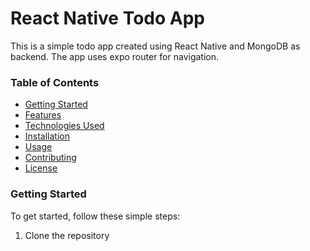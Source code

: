<!-- @format -->

# React Native Todo App

This is a simple todo app created using React Native and MongoDB as backend. The app uses expo router for navigation.

### Table of Contents

- [Getting Started](#getting-started)
- [Features](#features)
- [Technologies Used](#technologies-used)
- [Installation](#installation)
- [Usage](#usage)
- [Contributing](#contributing)
- [License](#license)

### Getting Started

To get started, follow these simple steps:

1. Clone the repository
